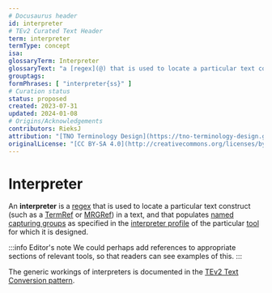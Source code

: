 ```yaml
---
# Docusaurus header
id: interpreter
# TEv2 Curated Text Header
term: interpreter
termType: concept
isa:
glossaryTerm: Interpreter
glossaryText: "a [regex](@) that is used to locate a particular text construct (such as a [TermRef](@) or [MRGRef](@)) in a text, and that populates [named capturing groups](@) as specified in the [interpreter profile](@) of the particular [tool](tev2-tool@) for which it is designed."
grouptags:
formPhrases: [ "interpreter{ss}" ]
# Curation status
status: proposed
created: 2023-07-31
updated: 2024-01-08
# Origins/Acknowledgements
contributors: RieksJ
attribution: "[TNO Terminology Design](https://tno-terminology-design.github.io/tev2-specifications/docs)"
originalLicense: "[CC BY-SA 4.0](http://creativecommons.org/licenses/by-sa/4.0/?ref=chooser-v1)"
---
```


# Interpreter

An **interpreter** is a [regex](@) that is used to locate a particular text construct (such as a [TermRef](@) or [MRGRef](@)) in a text, and that populates [named capturing groups](@) as specified in the [interpreter profile](@) of the particular [tool](tev2-tool@) for which it is designed.

:::info Editor's note
We could perhaps add references to appropriate sections of relevant tools, so that readers can see examples of this.
:::

The generic workings of interpreters is documented in the [TEv2 Text Conversion pattern](/docs/overview/tev2-text-conversion).